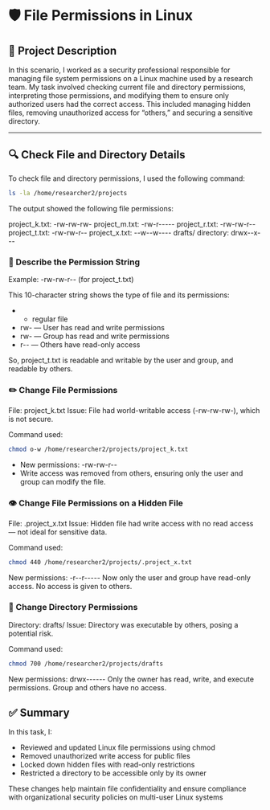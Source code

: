 # 🛡️ File Permissions in Linux

## 📘 Project Description

In this scenario, I worked as a security professional responsible for managing file system permissions on a Linux machine used by a research team. My task involved checking current file and directory permissions, interpreting those permissions, and modifying them to ensure only authorized users had the correct access. This included managing hidden files, removing unauthorized access for “others,” and securing a sensitive directory.

---

## 🔍 Check File and Directory Details

To check file and directory permissions, I used the following command:

```bash
ls -la /home/researcher2/projects
```

The output showed the following file permissions:

project_k.txt: -rw-rw-rw-
project_m.txt: -rw-r-----
project_r.txt: -rw-rw-r--
project_t.txt: -rw-rw-r--
project_x.txt: --w--w----
drafts/ directory: drwx--x---

### 🧾 Describe the Permission String

Example: -rw-rw-r-- (for project_t.txt)

This 10-character string shows the type of file and its permissions:

- - regular file
- rw- — User has read and write permissions
- rw- — Group has read and write permissions
- r-- — Others have read-only access

So, project_t.txt is readable and writable by the user and group, and readable by others.

### ✏️ Change File Permissions

File: project_k.txt
Issue: File had world-writable access (-rw-rw-rw-), which is not secure.

Command used:

```bash
chmod o-w /home/researcher2/projects/project_k.txt
```

- New permissions: -rw-rw-r--
- Write access was removed from others, ensuring only the user and group can modify the file.

### 👁️ Change File Permissions on a Hidden File

File: .project_x.txt
Issue: Hidden file had write access with no read access — not ideal for sensitive data.

Command used:

```bash
chmod 440 /home/researcher2/projects/.project_x.txt
```

New permissions: -r--r-----
Now only the user and group have read-only access. No access is given to others.

### 📁 Change Directory Permissions

Directory: drafts/
Issue: Directory was executable by others, posing a potential risk.

Command used:

```bash
chmod 700 /home/researcher2/projects/drafts
```

New permissions: drwx------
Only the owner has read, write, and execute permissions. Group and others have no access.

## ✅ Summary

In this task, I:

- Reviewed and updated Linux file permissions using chmod
- Removed unauthorized write access for public files
- Locked down hidden files with read-only restrictions
- Restricted a directory to be accessible only by its owner

These changes help maintain file confidentiality and ensure compliance with organizational security policies on multi-user Linux systems
